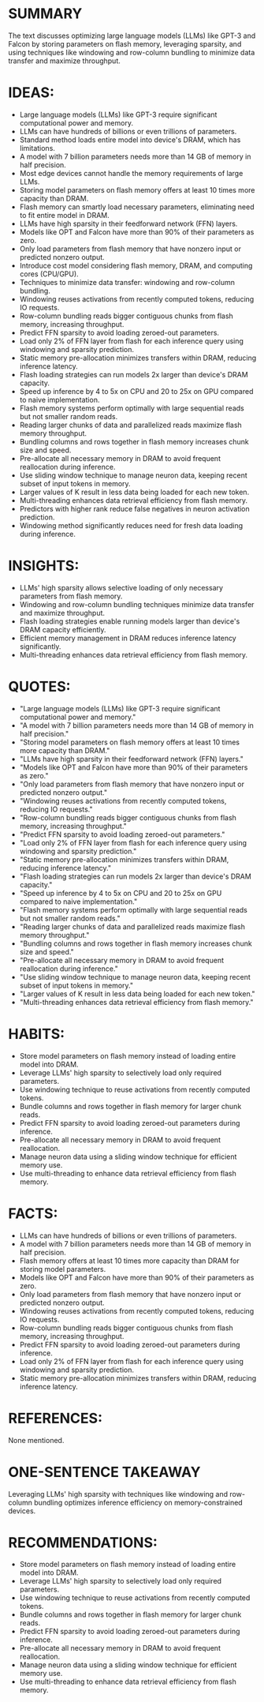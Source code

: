 # SUMMARY
The text discusses optimizing large language models (LLMs) like GPT-3 and Falcon by storing parameters on flash memory, leveraging sparsity, and using techniques like windowing and row-column bundling to minimize data transfer and maximize throughput.

# IDEAS:
- Large language models (LLMs) like GPT-3 require significant computational power and memory.
- LLMs can have hundreds of billions or even trillions of parameters.
- Standard method loads entire model into device's DRAM, which has limitations.
- A model with 7 billion parameters needs more than 14 GB of memory in half precision.
- Most edge devices cannot handle the memory requirements of large LLMs.
- Storing model parameters on flash memory offers at least 10 times more capacity than DRAM.
- Flash memory can smartly load necessary parameters, eliminating need to fit entire model in DRAM.
- LLMs have high sparsity in their feedforward network (FFN) layers.
- Models like OPT and Falcon have more than 90% of their parameters as zero.
- Only load parameters from flash memory that have nonzero input or predicted nonzero output.
- Introduce cost model considering flash memory, DRAM, and computing cores (CPU/GPU).
- Techniques to minimize data transfer: windowing and row-column bundling.
- Windowing reuses activations from recently computed tokens, reducing IO requests.
- Row-column bundling reads bigger contiguous chunks from flash memory, increasing throughput.
- Predict FFN sparsity to avoid loading zeroed-out parameters.
- Load only 2% of FFN layer from flash for each inference query using windowing and sparsity prediction.
- Static memory pre-allocation minimizes transfers within DRAM, reducing inference latency.
- Flash loading strategies can run models 2x larger than device's DRAM capacity.
- Speed up inference by 4 to 5x on CPU and 20 to 25x on GPU compared to naive implementation.
- Flash memory systems perform optimally with large sequential reads but not smaller random reads.
- Reading larger chunks of data and parallelized reads maximize flash memory throughput.
- Bundling columns and rows together in flash memory increases chunk size and speed.
- Pre-allocate all necessary memory in DRAM to avoid frequent reallocation during inference.
- Use sliding window technique to manage neuron data, keeping recent subset of input tokens in memory.
- Larger values of K result in less data being loaded for each new token.
- Multi-threading enhances data retrieval efficiency from flash memory.
- Predictors with higher rank reduce false negatives in neuron activation prediction.
- Windowing method significantly reduces need for fresh data loading during inference.

# INSIGHTS:
- LLMs' high sparsity allows selective loading of only necessary parameters from flash memory.
- Windowing and row-column bundling techniques minimize data transfer and maximize throughput.
- Flash loading strategies enable running models larger than device's DRAM capacity efficiently.
- Efficient memory management in DRAM reduces inference latency significantly.
- Multi-threading enhances data retrieval efficiency from flash memory.

# QUOTES:
- "Large language models (LLMs) like GPT-3 require significant computational power and memory."
- "A model with 7 billion parameters needs more than 14 GB of memory in half precision."
- "Storing model parameters on flash memory offers at least 10 times more capacity than DRAM."
- "LLMs have high sparsity in their feedforward network (FFN) layers."
- "Models like OPT and Falcon have more than 90% of their parameters as zero."
- "Only load parameters from flash memory that have nonzero input or predicted nonzero output."
- "Windowing reuses activations from recently computed tokens, reducing IO requests."
- "Row-column bundling reads bigger contiguous chunks from flash memory, increasing throughput."
- "Predict FFN sparsity to avoid loading zeroed-out parameters."
- "Load only 2% of FFN layer from flash for each inference query using windowing and sparsity prediction."
- "Static memory pre-allocation minimizes transfers within DRAM, reducing inference latency."
- "Flash loading strategies can run models 2x larger than device's DRAM capacity."
- "Speed up inference by 4 to 5x on CPU and 20 to 25x on GPU compared to naive implementation."
- "Flash memory systems perform optimally with large sequential reads but not smaller random reads."
- "Reading larger chunks of data and parallelized reads maximize flash memory throughput."
- "Bundling columns and rows together in flash memory increases chunk size and speed."
- "Pre-allocate all necessary memory in DRAM to avoid frequent reallocation during inference."
- "Use sliding window technique to manage neuron data, keeping recent subset of input tokens in memory."
- "Larger values of K result in less data being loaded for each new token."
- "Multi-threading enhances data retrieval efficiency from flash memory."

# HABITS:
- Store model parameters on flash memory instead of loading entire model into DRAM.
- Leverage LLMs' high sparsity to selectively load only required parameters.
- Use windowing technique to reuse activations from recently computed tokens.
- Bundle columns and rows together in flash memory for larger chunk reads.
- Predict FFN sparsity to avoid loading zeroed-out parameters during inference.
- Pre-allocate all necessary memory in DRAM to avoid frequent reallocation.
- Manage neuron data using a sliding window technique for efficient memory use.
- Use multi-threading to enhance data retrieval efficiency from flash memory.

# FACTS:
- LLMs can have hundreds of billions or even trillions of parameters.
- A model with 7 billion parameters needs more than 14 GB of memory in half precision.
- Flash memory offers at least 10 times more capacity than DRAM for storing model parameters.
- Models like OPT and Falcon have more than 90% of their parameters as zero.
- Only load parameters from flash memory that have nonzero input or predicted nonzero output.
- Windowing reuses activations from recently computed tokens, reducing IO requests.
- Row-column bundling reads bigger contiguous chunks from flash memory, increasing throughput.
- Predict FFN sparsity to avoid loading zeroed-out parameters during inference.
- Load only 2% of FFN layer from flash for each inference query using windowing and sparsity prediction.
- Static memory pre-allocation minimizes transfers within DRAM, reducing inference latency.

# REFERENCES:
None mentioned.

# ONE-SENTENCE TAKEAWAY
Leveraging LLMs' high sparsity with techniques like windowing and row-column bundling optimizes inference efficiency on memory-constrained devices.

# RECOMMENDATIONS:
- Store model parameters on flash memory instead of loading entire model into DRAM.
- Leverage LLMs' high sparsity to selectively load only required parameters.
- Use windowing technique to reuse activations from recently computed tokens.
- Bundle columns and rows together in flash memory for larger chunk reads.
- Predict FFN sparsity to avoid loading zeroed-out parameters during inference.
- Pre-allocate all necessary memory in DRAM to avoid frequent reallocation.
- Manage neuron data using a sliding window technique for efficient memory use.
- Use multi-threading to enhance data retrieval efficiency from flash memory.